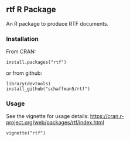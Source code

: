 ## rtf R Package

An R package to produce RTF documents.

### Installation
From CRAN:

```
install.packages("rtf")
```

or from github:
```
library(devtools)
install_github("schaffman5/rtf")
```


### Usage
See the vignette for usage details: https://cran.r-project.org/web/packages/rtf/index.html

```
vignette("rtf")
```
